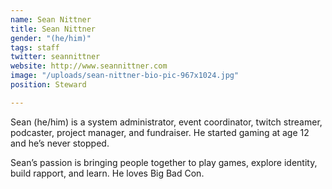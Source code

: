 ```yaml
---
name: Sean Nittner
title: Sean Nittner
gender: "(he/him)"
tags: staff
twitter: seannittner
website: http://www.seannittner.com
image: "/uploads/sean-nittner-bio-pic-967x1024.jpg"
position: Steward

---
```

Sean (he/him) is a system administrator, event coordinator, twitch streamer, podcaster, project manager, and fundraiser. He started gaming at age 12 and he’s never stopped.

Sean’s passion is bringing people together to play games, explore identity, build rapport, and learn. He loves Big Bad Con.